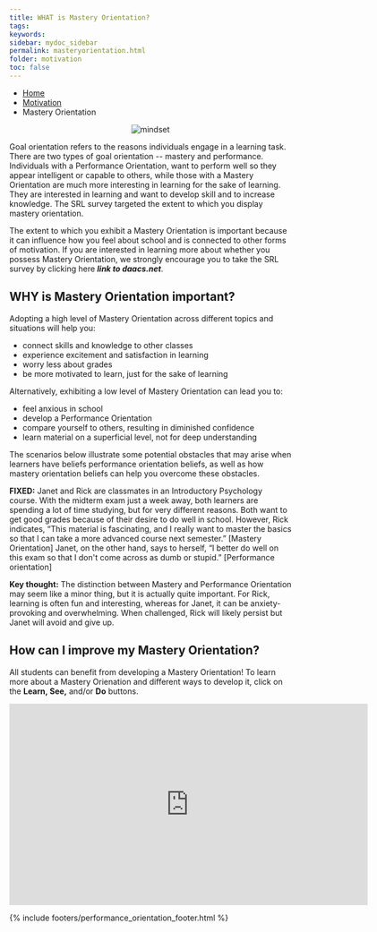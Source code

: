 ```yaml
---
title: WHAT is Mastery Orientation?
tags: 
keywords: 
sidebar: mydoc_sidebar
permalink: masteryorientation.html
folder: motivation
toc: false
---
```


<ul class="breadcrumb">
    <li><a href="index.html">Home</a></li>
    <li><a href="motivation.html">Motivation</a></li>
    <li class="active">Mastery Orientation</li>
</ul>

<center><img src='images/Mindset1.png' alt='mindset' /></center>

Goal orientation refers to the reasons individuals engage in a learning task. There are two types of goal orientation -- mastery and performance. Individuals with a Performance Orientation, want to perform well so they appear intelligent or capable to others, while those with a Mastery Orientation are much more interesting in learning for the sake of learning. They are interested in learning and want to develop skill and to increase knowledge. The SRL survey targeted the extent to which you display mastery orientation.

The extent to which you exhibit a Mastery Orientation is important because it can influence how you feel about school and is connected to other forms of motivation. If you are interested in learning more about whether you possess Mastery Orientation, we strongly encourage you to take the SRL survey by clicking here ***link to daacs.net***.

## WHY is Mastery Orientation important?
Adopting a high level of Mastery Orientation across different topics and situations will help you: 

- connect skills and knowledge to other classes 
- experience excitement and satisfaction in learning
- worry less about grades 
- be more motivated to learn, just for the sake of learning

Alternatively, exhibiting a low level of Mastery Orientation can lead you to:

- feel anxious in school
- develop a Performance Orientation
- compare yourself to others, resulting in diminished confidence
- learn material on a superficial level, not for deep understanding

The scenarios below illustrate some potential obstacles that may arise when learners have beliefs performance orientation beliefs, as well as how mastery orientation beliefs can help you overcome these obstacles. 

<div markdown="span" class="alert alert-danger" role="alert"><i class="fa fa-exclamation-circle"></i> <b>FIXED:</b>
Janet and Rick are classmates in an Introductory Psychology course. With the midterm exam just a week away, both learners are spending a lot of time studying, but for very different reasons. Both want to get good grades because of their desire to do well in school. However, Rick indicates, “This material is fascinating, and I really want to master the basics so that I can take a more advanced course next semester.” [Mastery Orientation] Janet, on the other hand, says to herself, “I better do well on this exam so that I don't come across as dumb or stupid.” [Performance orientation]
</div>

**Key thought:** The distinction between Mastery and Performance Orientation may seem like a minor thing, but it is actually quite important. For Rick, learning is often fun and interesting, whereas for Janet, it can be anxiety-provoking and overwhelming. When challenged, Rick will likely persist but Janet will avoid and give up.

## How can I improve my Mastery Orientation?

All students can benefit from developing a Mastery Orientation! To learn more about a Mastery Orienation and different ways to develop it, click on the **Learn, See,** and/or **Do** buttons. 

<div class="embed-responsive embed-responsive-16by9"><iframe iframe class="embed-responsive-item" src="https://player.vimeo.com/video/207330839" width="640" height="360" frameborder="0" webkitallowfullscreen mozallowfullscreen allowfullscreen></iframe></div>


{% include footers/performance_orientation_footer.html %}

